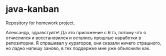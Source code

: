 # java-kanban
Repository for homework project.

Александр, здравстуйте! 
Да это приложение с 6 тз, потому что я отчислился и восстановился и остались прошлые наработки в репозитории.
Я спрашивал у кураторов, они сказали ничего страшного, но ладно напишу заново, в тех поддержке мне уже объяснили как.